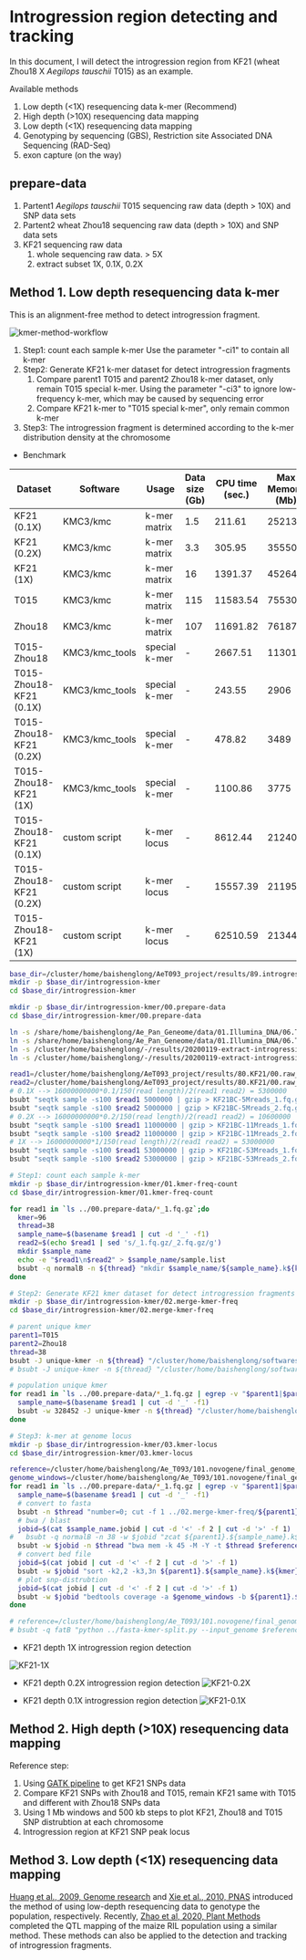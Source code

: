 # Introgression region detecting and tracking

In this document, I will detect the introgression region from KF21 (wheat Zhou18 X <i>Aegilops tauschii</i> T015) as an example.

Available methods

1. Low depth (<1X) resequencing data k-mer (Recommend)
2. High depth (>10X) resequencing data mapping
3. Low depth (<1X) resequencing data mapping
4. Genotyping by sequencing (GBS), Restriction site Associated DNA Sequencing (RAD-Seq)
5. exon capture (on the way)

## prepare-data

1. Partent1 <i>Aegilops tauschii</i> T015 sequencing raw data (depth > 10X) and SNP data sets
2. Partent2 wheat Zhou18 sequencing raw data (depth > 10X) and SNP data sets
3. KF21 sequencing raw data
   1. whole sequencing raw data. > 5X
   2. extract subset 1X, 0.1X, 0.2X

## Method 1. Low depth resequencing data k-mer

This is an alignment-free method to detect introgression fragment.

![kmer-method-workflow](./kmer-method-workflow.png)

1. Step1: count each sample k-mer
   Use the parameter "-ci1" to contain all k-mer
2. Step2: Generate KF21 k-mer dataset for detect introgression fragments
   1. Compare parent1 T015 and parent2 Zhou18 k-mer dataset, only remain T015 special k-mer.
   Using the parameter "-ci3" to ignore low-frequency k-mer, which may be caused by sequencing error
   1. Compare KF21 k-mer to "T015 special k-mer", only remain common k-mer
3. Step3: The introgression fragment is determined according to the k-mer distribution density at the chromosome

- Benchmark

| Dataset                 | Software       | Usage         | Data size (Gb) | CPU time (sec.) | Max Memory (Mb) | threads | Run time (sec.) |
| ----------------------- | -------------- | ------------- | -------------- | --------------- | --------------- | ------- | --------------- |
| KF21 (0.1X)             | KMC3/kmc       | k-mer matrix  | 1.5            | 211.61          | 25213           | 38      | 33              |
| KF21 (0.2X)             | KMC3/kmc       | k-mer matrix  | 3.3            | 305.95          | 35550           | 38      | 63              |
| KF21 (1X)               | KMC3/kmc       | k-mer matrix  | 16             | 1391.37         | 45264           | 38      | 210             |
| T015                    | KMC3/kmc       | k-mer matrix  | 115            | 11583.54        | 75530           | 38      | 1372            |
| Zhou18                  | KMC3/kmc       | k-mer matrix  | 107            | 11691.82        | 76187           | 38      | 1167            |
| T015-Zhou18             | KMC3/kmc_tools | special k-mer | -              | 2667.51         | 11301           | 38      | 7622            |
| T015-Zhou18-KF21 (0.1X) | KMC3/kmc_tools | special k-mer | -              | 243.55          | 2906            | 38      | 317             |
| T015-Zhou18-KF21 (0.2X) | KMC3/kmc_tools | special k-mer | -              | 478.82          | 3489            | 38      | 596             |
| T015-Zhou18-KF21 (1X)   | KMC3/kmc_tools | special k-mer | -              | 1100.86         | 3775            | 38      | 2442            |
| T015-Zhou18-KF21 (0.1X) | custom script  | k-mer locus   | -              | 8612.44         | 21240           | 38      | 241             |
| T015-Zhou18-KF21 (0.2X) | custom script  | k-mer locus   | -              | 15557.39        | 21195           | 38      | 415             |
| T015-Zhou18-KF21 (1X)   | custom script  | k-mer locus   | -              | 62510.59        | 21344           | 38      | 1619            |

```sh
base_dir=/cluster/home/baishenglong/AeT093_project/results/89.introgression_region_detect
mkdir -p $base_dir/introgression-kmer
cd $base_dir/introgression-kmer

mkdir -p $base_dir/introgression-kmer/00.prepare-data
cd $base_dir/introgression-kmer/00.prepare-data

ln -s /share/home/baishenglong/Ae_Pan_Geneome/data/01.Illumina_DNA/06.T015/PE150_add/clean_data/T015-1_HCTCFALXX_L3_1.clean.fq.gz ./T015_1.fq.gz
ln -s /share/home/baishenglong/Ae_Pan_Geneome/data/01.Illumina_DNA/06.T015/PE150_add/clean_data/T015-1_HCTCFALXX_L3_2.clean.fq.gz ./T015_2.fq.gz
ln -s /cluster/home/baishenglong/-/results/20200119-extract-introgression-reseq/raw_db/Zhou18_1.fq.gz ./Zhou18_1.fq.gz
ln -s /cluster/home/baishenglong/-/results/20200119-extract-introgression-reseq/raw_db/Zhou18_2.fq.gz ./Zhou18_2.fq.gz

read1=/cluster/home/baishenglong/AeT093_project/results/80.KF21/00.raw_data/2020-BC/Clean/6-1-3/V300075181_L1_WHEilaRAAAA-683_1.fq.gz
read2=/cluster/home/baishenglong/AeT093_project/results/80.KF21/00.raw_data/2020-BC/Clean/6-1-3/V300075181_L1_WHEilaRAAAA-683_2.fq.gz
# 0.1X --> 16000000000*0.1/150(read length)/2(read1 read2) = 5300000
bsubt "seqtk sample -s100 $read1 5000000 | gzip > KF21BC-5Mreads_1.fq.gz"
bsubt "seqtk sample -s100 $read2 5000000 | gzip > KF21BC-5Mreads_2.fq.gz"
# 0.2X --> 16000000000*0.2/150(read length)/2(read1 read2) = 10600000
bsubt "seqtk sample -s100 $read1 11000000 | gzip > KF21BC-11Mreads_1.fq.gz"
bsubt "seqtk sample -s100 $read2 11000000 | gzip > KF21BC-11Mreads_2.fq.gz"
# 1X --> 16000000000*1/150(read length)/2(read1 read2) = 53000000
bsubt "seqtk sample -s100 $read1 53000000 | gzip > KF21BC-53Mreads_1.fq.gz"
bsubt "seqtk sample -s100 $read2 53000000 | gzip > KF21BC-53Mreads_2.fq.gz"

# Step1: count each sample k-mer
mkdir -p $base_dir/introgression-kmer/01.kmer-freq-count
cd $base_dir/introgression-kmer/01.kmer-freq-count

for read1 in `ls ../00.prepare-data/*_1.fq.gz`;do 
  kmer=96
  thread=38
  sample_name=$(basename $read1 | cut -d '_' -f1)
  read2=$(echo $read1 | sed 's/_1.fq.gz/_2.fq.gz/g')
  mkdir $sample_name
  echo -e "$read1\n$read2" > $sample_name/sample.list
  bsubt -q normalB -n ${thread} "mkdir $sample_name/${sample_name}.k${kmer}.tmp; /cluster/home/baishenglong/softwares/KMC3/kmc -fq -k$kmer -t${thread} -m80 -ci1 @$sample_name/sample.list $sample_name/${sample_name}.k${kmer}_reads.jf $sample_name/${sample_name}.k${kmer}.tmp && rm -r $sample_name/${sample_name}.k${kmer}.tmp"
done

# Step2: Generate KF21 kmer dataset for detect introgression fragments
mkdir -p $base_dir/introgression-kmer/02.merge-kmer-freq
cd $base_dir/introgression-kmer/02.merge-kmer-freq

# parent unique kmer
parent1=T015
parent2=Zhou18
thread=38
bsubt -J unique-kmer -n ${thread} "/cluster/home/baishenglong/softwares/KMC3/kmc_tools -t${thread} simple ../01.kmer-freq-count/${parent1}/${parent1}.k96_reads.jf -ci3 ../01.kmer-freq-count/${parent2}/${parent2}.k96_reads.jf -ci3 kmers_subtract ${parent1}.k96.unique.jf"
# bsubt -J unique-kmer -n ${thread} "/cluster/home/baishenglong/softwares/KMC3/kmc_tools -t${thread} simple ../01.kmer-freq-count/${parent1}/${parent1}.k96_reads.jf -ci3 ../01.kmer-freq-count/${parent2}/${parent2}.k96_reads.jf -ci3 reverse_kmers_subtract ${parent2}.k96.unique.jf"

# population unique kmer
for read1 in `ls ../00.prepare-data/*_1.fq.gz | egrep -v "$parent1|$parent2"`;do 
  sample_name=$(basename $read1 | cut -d '_' -f1)
  bsubt -w 328452 -J unique-kmer -n ${thread} "/cluster/home/baishenglong/softwares/KMC3/kmc_tools -t${thread} simple ${parent1}.k${kmer}.unique.jf ../01.kmer-freq-count/${sample_name}/${sample_name}.k${kmer}_reads.jf intersect ${parent1}.${sample_name}.k${kmer}.unique.jf && /cluster/home/baishenglong/softwares/KMC3/kmc_tools -t${thread} transform ${parent1}.${sample_name}.k${kmer}.unique.jf dump ${parent1}.${sample_name}.k${kmer}.unique.dump"
done

# Step3: k-mer at genome locus
mkdir -p $base_dir/introgression-kmer/03.kmer-locus
cd $base_dir/introgression-kmer/03.kmer-locus

reference=/cluster/home/baishenglong/Ae_T093/101.novogene/final_genome_anno/assembly/Ae_T093.genome.fa
genome_windows=/cluster/home/baishenglong/Ae_T093/101.novogene/final_genome_anno/assembly/Ae_T093_windows1M_step500k.bed
for read1 in `ls ../00.prepare-data/*_1.fq.gz | egrep -v "$parent1|$parent2"`;do 
  sample_name=$(basename $read1 | cut -d '_' -f1)
  # convert to fasta
  bsubt -n $thread "number=0; cut -f 1 ../02.merge-kmer-freq/${parent1}.${sample_name}.k${kmer}.unique.dump | awk '{number += 1; print \">kmer\"number\"\n\"\$1}' | pigz -p 8 > ${parent1}.${sample_name}.k${kmer}.unique.kmer.fa.gz" 1>$sample_name.jobid; sleep 1
  # bwa / blast
  jobid=$(cat $sample_name.jobid | cut -d '<' -f 2 | cut -d '>' -f 1)
#   bsubt -q normalB -n 38 -w $jobid "zcat ${parent1}.${sample_name}.k${kmer}.unique.kmer.fa.gz | parallel --noswap -j 80% --block 10k --recstart '>' --pipe blastn -outfmt 6 -db $reference -evalue 10 -word_size 45 -num_alignments 3 -query - ｜ awk '\$3==100&&\$4==$kmer' > ${parent1}.${sample_name}.k${kmer}.unique.kmer.blast" >jobid
  bsubt -w $jobid -n $thread "bwa mem -k 45 -M -Y -t $thread $reference ${parent1}.${sample_name}.k${kmer}.unique.kmer.fa.gz | grep -v -e 'XA:Z:' -e 'SA:Z:' | grep 'MD:Z:96' | cut -f 1,3,4 > ${parent1}.${sample_name}.k${kmer}.unique.kmer.locus.tsv" 1>jobid; sleep 1
  # convert bed file
  jobid=$(cat jobid | cut -d '<' -f 2 | cut -d '>' -f 1)
  bsubt -w $jobid "sort -k2,2 -k3,3n ${parent1}.${sample_name}.k${kmer}.unique.kmer.locus.tsv | awk '{print \$2\"\t\"\$3\"\t\"\$3+1}' > ${parent1}.${sample_name}.k${kmer}.unique.kmer.locus.sort.bed" 1>jobid; sleep 1
  # plot snp-distrubtion
  jobid=$(cat jobid | cut -d '<' -f 2 | cut -d '>' -f 1)
  bsubt -w $jobid "bedtools coverage -a $genome_windows -b ${parent1}.${sample_name}.k${kmer}.unique.kmer.locus.sort.bed -counts | grep '^Chr' > ${parent1}.${sample_name}.k${kmer}.snp-distubtion.tsv && Rscript SNP_distrubtion.R ${parent1}.${sample_name}.k${kmer}.snp-distubtion.tsv ${parent1}.${sample_name}.k${kmer}.snp-distubtion.png 30000"
done

# reference=/cluster/home/baishenglong/Ae_T093/101.novogene/final_genome_anno/assembly/Ae_T093.genome.fa
# bsubt -q fatB "python ../fasta-kmer-split.py --input_genome $reference --input_kmer $kmer > genome.kmer.db"

```

- KF21 depth 1X introgression region detection

![KF21-1X](./03.kmer-locus/T015.KF21BC-53Mreads.k96.snp-distubtion.png)

- KF21 depth 0.2X introgression region detection
![KF21-0.2X](./03.kmer-locus/T015.KF21BC-11Mreads.k96.snp-distubtion.png)

- KF21 depth 0.1X introgression region detection
![KF21-0.1X](./03.kmer-locus/T015.KF21BC-5Mreads.k96.snp-distubtion.png)

## Method 2. High depth (>10X) resequencing data mapping

Reference step:

1. Using [GATK pipeline](https://gatk.broadinstitute.org/hc/en-us/articles/360035535932-Germline-short-variant-discovery-SNPs-Indels-) to get KF21 SNPs data
2. Compare KF21 SNPs with Zhou18 and T015, remain KF21 same with T015 and different with Zhou18 SNPs data
3. Using 1 Mb windows and 500 kb steps to plot KF21, Zhou18 and T015 SNP distrubtion at each chromosome
4. Introgression region at KF21 SNP peak locus

## Method 3. Low depth (<1X) resequencing data mapping

[Huang et al., 2009, Genome research](https://genome.cshlp.org/content/19/6/1068.full) and [Xie et al., 2010, PNAS](https://www.pnas.org/content/107/23/10578.long) introduced the method of using low-depth resequencing data to genotype the population, respectively. Recently, [Zhao et al, 2020, Plant Methods](https://plantmethods.biomedcentral.com/articles/10.1186/s13007-020-00615-3) completed the QTL mapping of the maize RIL population using a similar method. These methods can also be applied to the detection and tracking of introgression fragments.

<!-- 
```sh
Reference step:

1. Using [samtools-mpileup pipeline](http://www.htslib.org/doc/samtools-mpileup.html) to get KF21 SNPs data
2. Compare KF21 SNPs with Zhou18 and T015, remain KF21 same with T015 and different with Zhou18 SNPs data
3. Using 1 Mb windows and 500 kb steps to plot KF21, Zhou18 and T015 SNP distrubtion at each chromosome
4. Introgression region at KF21 SNP peak locus

mkdir -p $base_dir/02.low_depth_resequencing_bwa_samtools
cd $base_dir/02.low_depth_resequencing_bwa_samtools

sample=KF21
threads=38
ref=/cluster/home/baishenglong/AeT093_project/results/80.KF21//2020-BC/01.snp_calling/KF21BC/01.reference_file/wheatCS_part.fa
read1=$base_dir/00.prepare-data/KF21BC-11Mreads_1.fq.gz
read2=$base_dir/00.prepare-data/KF21BC-11Mreads_2.fq.gz

bsubt -n $threads "bwa mem -M -Y -R \"@RG\tID:$sample\tPL:HiSeq\tPU:ILLUMINA\tLB:$sample\tSM:$sample\" -t $threads $ref $read1 $read2 | samtools sort > KF21BC-11Mreads.sort.bam"

bsubt -w 327520 "samtools index KF21BC-11Mreads.sort.bam && samtools mpileup -uf $ref KF21BC-11Mreads.sort.bam | bcftools call -mv | bgzip > variants.raw.vcf.gz && tabix -p vcf variants.raw.vcf.gz"
bsubt "bcftools filter -s LowQual -e '%QUAL<20 || DP>100' variants.raw.vcf.gz | egrep '^#|PASS' > var.flt.vcf"

# merge vcf
parent1_bam=/cluster/home/baishenglong/AeT093_project/results/80.KF21/2020-BC/01.snp_calling/Z18/merge_bams/Z18.sorted.bam
parent2_bam=/cluster/home/baishenglong/AeT093_project/results/41.Illumina_DNA_remap/Aet_T015_reads_vs_wheat_CS_genome/merge_bams/T015.sorted.bam
child1_bam=KF21BC-11Mreads.sort.bam
bsubt -q rackB  "bcftools mpileup -f $ref $parent1_bam $parent2_bam $child1_bam | bcftools call -mv | bgzip > all.var.raw.vcf.gz && tabix -p vcf all.var.raw.vcf.gz"
bsubt -w 328403 "bcftools filter -s LowQual -e '%QUAL<20 || DP>100' all.var.raw.vcf.gz | egrep '^#|PASS' > all.var.flt.vcf"

# 还原vcf位置
ref=/cluster/home/baishenglong/database/Triticum_aestivum/iwgsc_refseqv1.0/iwgsc_refseqv1.0_all_chromosomes_part_version/wheatCS_part.fa
bsubt -w 84193  "python2 /cluster/home/baishenglong/softwares/my_script/genome-analysis/21.split_large_genome/resume_vcf_base_fai.py merge.snp.filter.vcf.gz $ref.fai > merge.resume.snp.vcf && pigz merge.resume.snp.vcf"
bsubt -w 84194 "python2 /cluster/home/baishenglong/softwares/my_script/genome-analysis/21.split_large_genome/resume_vcf_base_fai.py merge.indel.filter.vcf.gz $ref.fai > merge.resume.indel.vcf && pigz merge.resume.indel.vcf"

mkdir -p $base_dir/2020-BC/03.vcf-compare
cd $base_dir/2020-BC/03.vcf-compare
# snp
bsubt "python2 compair_three_col_GT.py --input_vcf_gz ../02.vcf-merge-KF21BC-Z18-T015/merge.resume.snp.vcf.gz --input_same2col 9,11 --input_diff1col 10 > KF21BC-Z18-same.snp.vcf"
bsubt "python2 compair_three_col_GT.py --input_vcf_gz ../02.vcf-merge-KF21BC-Z18-T015/merge.resume.snp.vcf.gz --input_same2col 9,10 --input_diff1col 11 > KF21BC-T015-same.snp.vcf"
bsubt "python2 compair_three_col_GT.py --input_vcf_gz ../02.vcf-merge-KF21BC-Z18-T015/merge.resume.snp.vcf.gz --input_same2col 9,9 --input_diff1col 11 > KF21BC-Z18-diff.ignore-T015.snp.vcf"
# indel
bsubt "python2 compair_three_col_GT.py --input_vcf_gz ../02.vcf-merge-KF21BC-Z18-T015/merge.resume.indel.vcf.gz --input_same2col 9,11 --input_diff1col 10 > KF21BC-Z18-same.indel.vcf"
bsubt "python2 compair_three_col_GT.py --input_vcf_gz ../02.vcf-merge-KF21BC-Z18-T015/merge.resume.indel.vcf.gz --input_same2col 9,10 --input_diff1col 11 > KF21BC-T015-same.indel.vcf"
bsubt "python2 compair_three_col_GT.py --input_vcf_gz ../02.vcf-merge-KF21BC-Z18-T015/merge.resume.indel.vcf.gz --input_same2col 9,9 --input_diff1col 11 > KF21BC-Z18-diff.ignore-T015.indel.vcf"

# 只保留 0/0 1/1 类型的变异
bsubt "python2 compair_three_col_GT_only_remain_homozygous.py --input_vcf_gz ../02.vcf-merge-KF21BC-Z18-T015/merge.resume.snp.vcf.gz --input_same2col 9,11 --input_diff1col 10 > KF21BC-Z18-same.homo.snp.vcf"
bsubt "python2 compair_three_col_GT_only_remain_homozygous.py --input_vcf_gz ../02.vcf-merge-KF21BC-Z18-T015/merge.resume.snp.vcf.gz --input_same2col 9,10 --input_diff1col 11 > KF21BC-T015-same.homo.snp.vcf"
bsubt "python2 compair_three_col_GT_only_remain_homozygous.py --input_vcf_gz ../02.vcf-merge-KF21BC-Z18-T015/merge.resume.snp.vcf.gz --input_same2col 9,9 --input_diff1col 11 > KF21BC-Z18-diff.ignore-T015.homo.snp.vcf"

mkdir -p $base_dir/2020-BC/04.introgress-fragment
cd $base_dir/2020-BC/04.introgress-fragment

ln -s /cluster/home/baishenglong/database/Triticum_aestivum/iwgsc_refseqv1.0/iwgsc_refseqv1.0_all_chromosomes/161010_Chinese_Spring_v1.0_pseudomolecules.fasta_windows1M_step500k.bed ./wheatCS_windows.bed

bsubt "zcat ../02.vcf-merge-KF21BC-Z18-T015/merge.resume.snp.vcf.gz | grep 'PASS' | ~/.conda/envs/py2/bin/vcf2bed.py > all.resume.snp.bed"
bsubt "cat ../03.vcf-compare/KF21BC-Z18-same.snp.vcf | ~/.conda/envs/py2/bin/vcf2bed.py > KF21BC-Z18-same.resume.snp.bed"
bsubt "cat ../03.vcf-compare/KF21BC-T015-same.snp.vcf | ~/.conda/envs/py2/bin/vcf2bed.py > KF21BC-T015-same.resume.snp.bed"
bsubt "cat ../03.vcf-compare/KF21BC-Z18-diff.ignore-T015.snp.vcf | ~/.conda/envs/py2/bin/vcf2bed.py > KF21BC-Z18-diff.ignore-T015.resume.snp.bed"

bsubt "bedtools coverage -a wheatCS_windows.bed -b all.resume.snp.bed -counts -sorted > all.resume.snp_distribution.tsv"
bsubt "bedtools coverage -a wheatCS_windows.bed -b KF21BC-Z18-same.resume.snp.bed -counts -sorted > KF21BC-Z18-same.resume.snp_distribution.tsv"
bsubt "bedtools coverage -a wheatCS_windows.bed -b KF21BC-T015-same.resume.snp.bed -counts -sorted > KF21BC-T015-same.resume.snp_distribution.tsv"
bsubt "bedtools coverage -a wheatCS_windows.bed -b KF21BC-Z18-diff.ignore-T015.resume.snp.bed -counts -sorted > KF21BC-Z18-diff.ignore-T015.resume.snp_distribution.tsv"

echo -e "chr\tstart\tend\tall\tKF21BC-T015-same\tKF21BC-Z18-same" > merge.snp_distribution.tsv
paste all.resume.snp_distribution.tsv KF21BC-T015-same.resume.snp_distribution.tsv KF21BC-Z18-same.resume.snp_distribution.tsv | cut -f 1-4,8,12 >> merge.snp_distribution.tsv

``` -->
